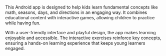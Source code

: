 This Android app is designed to help kids learn fundamental concepts like math, seasons, days, and directions in an engaging way. It combines educational content with interactive games, allowing children to practice while having fun.

With a user-friendly interface and playful design, the app makes learning enjoyable and accessible. The interactive exercises reinforce key concepts, ensuring a hands-on learning experience that keeps young learners engaged.
